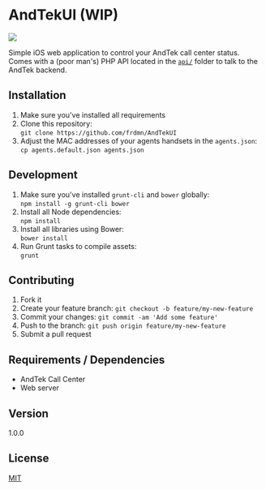 # AndTekUI (WIP)

![](http://up.frd.mn/YbxY9.jpg)

Simple iOS web application to control your AndTek call center status. Comes with a (poor man's) PHP API located in the [`api/`](api/) folder to talk to the AndTek backend.

## Installation

1. Make sure you've installed all requirements
2. Clone this repository:  
  `git clone https://github.com/frdmn/AndTekUI`
3. Adjust the MAC addresses of your agents handsets in the `agents.json`:  
  `cp agents.default.json agents.json`

## Development

1. Make sure you've installed `grunt-cli` and `bower` globally:  
  `npm install -g grunt-cli bower`  
2. Install all Node dependencies:  
  `npm install`
3. Install all libraries using Bower:  
  `bower install`  
4. Run Grunt tasks to compile assets:  
  `grunt`  

## Contributing

1. Fork it
2. Create your feature branch: `git checkout -b feature/my-new-feature`
3. Commit your changes: `git commit -am 'Add some feature'`
4. Push to the branch: `git push origin feature/my-new-feature`
5. Submit a pull request

## Requirements / Dependencies

* AndTek Call Center
* Web server

## Version

1.0.0

## License

[MIT](LICENSE)
